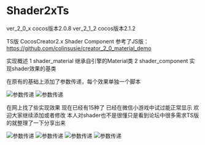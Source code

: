 # Shader2xTs
ver_2_0_x  cocos版本2.0.8
ver_2_1_2  cocos版本2.1.2

TS版 CocosCreator2.x Shader Component 
参考了JS版：https://github.com/colinsusie/creator_2_0_material_demo 

实现概述
1 shader_material 继承自引擎的Material类
2 shader_component 实现shader效果的基类

在原有的基础上添加了参数传递，每个效果单独一个脚本

![参数传递](https://github.com/daijialin/Shader2xTs/blob/master/images/5.png?raw=true)
![参数传递](https://github.com/daijialin/Shader2xTs/blob/master/images/0.png?raw=true)

在网上找了些实现效果 现在已经有15种了 已经在微信小游戏中试过能正常显示 欢迎大家继续添加或者修改 本人对shader也不是很懂只是看到论坛中很多需求TS版的就整理了一下分享出来

![参数传递](https://github.com/daijialin/Shader2xTs/blob/master/images/1.png?raw=true)
![参数传递](https://github.com/daijialin/Shader2xTs/blob/master/images/2.png?raw=true)
![参数传递](https://github.com/daijialin/Shader2xTs/blob/master/images/3.png?raw=true)
![参数传递](https://github.com/daijialin/Shader2xTs/blob/master/images/4.png?raw=true)



